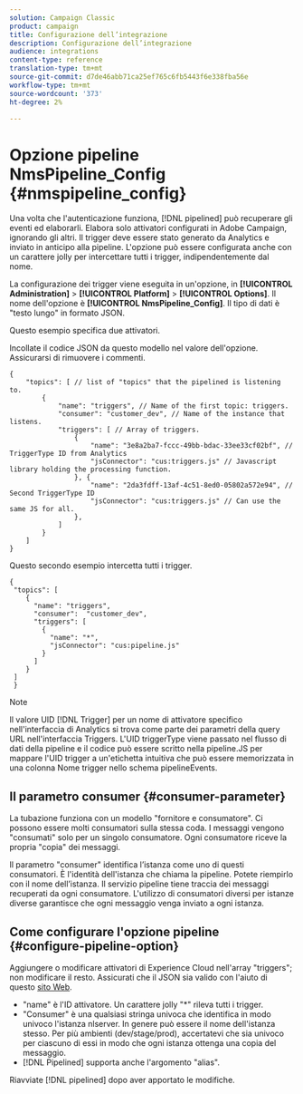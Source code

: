 ```yaml
---
solution: Campaign Classic
product: campaign
title: Configurazione dell’integrazione
description: Configurazione dell’integrazione
audience: integrations
content-type: reference
translation-type: tm+mt
source-git-commit: d7de46abb71ca25ef765c6fb5443f6e338fba56e
workflow-type: tm+mt
source-wordcount: '373'
ht-degree: 2%

---
```



# Opzione pipeline NmsPipeline_Config {#nmspipeline_config}

Una volta che l&#39;autenticazione funziona, [!DNL pipelined] può recuperare gli eventi ed elaborarli. Elabora solo attivatori configurati in  Adobe Campaign, ignorando gli altri. Il trigger deve essere stato generato da Analytics e inviato in anticipo alla pipeline.
L&#39;opzione può essere configurata anche con un carattere jolly per intercettare tutti i trigger, indipendentemente dal nome.

La configurazione dei trigger viene eseguita in un&#39;opzione, in **[!UICONTROL Administration]** > **[!UICONTROL Platform]** > **[!UICONTROL Options]**. Il nome dell&#39;opzione è **[!UICONTROL NmsPipeline_Config]**. Il tipo di dati è &quot;testo lungo&quot; in formato JSON.

Questo esempio specifica due attivatori.

Incollate il codice JSON da questo modello nel valore dell&#39;opzione. Assicurarsi di rimuovere i commenti.

```
{
    "topics": [ // list of "topics" that the pipelined is listening to.
        {
            "name": "triggers", // Name of the first topic: triggers.
            "consumer": "customer_dev", // Name of the instance that listens. 
            "triggers": [ // Array of triggers. 
                {
                    "name": "3e8a2ba7-fccc-49bb-bdac-33ee33cf02bf", // TriggerType ID from Analytics 
                    "jsConnector": "cus:triggers.js" // Javascript library holding the processing function.
                }, {
                    "name": "2da3fdff-13af-4c51-8ed0-05802a572e94", // Second TriggerType ID 
                    "jsConnector": "cus:triggers.js" // Can use the same JS for all.
                },
            ]
        }
    ]
}
```

Questo secondo esempio intercetta tutti i trigger.

```
{
 "topics": [
    {
      "name": "triggers",
      "consumer":  "customer_dev",
      "triggers": [
        {
          "name": "*",
          "jsConnector": "cus:pipeline.js"
        }
      ]
    }
 ]
 }
```

>[!NOTE]
>
>Il valore UID [!DNL Trigger] per un nome di attivatore specifico nell&#39;interfaccia di Analytics si trova come parte dei parametri della query URL nell&#39;interfaccia Triggers. L&#39;UID triggerType viene passato nel flusso di dati della pipeline e il codice può essere scritto nella pipeline.JS per mappare l&#39;UID trigger a un&#39;etichetta intuitiva che può essere memorizzata in una colonna Nome trigger nello schema pipelineEvents.

## Il parametro consumer {#consumer-parameter}

La tubazione funziona con un modello &quot;fornitore e consumatore&quot;. Ci possono essere molti consumatori sulla stessa coda. I messaggi vengono &quot;consumati&quot; solo per un singolo consumatore. Ogni consumatore riceve la propria &quot;copia&quot; dei messaggi.

Il parametro &quot;consumer&quot; identifica l’istanza come uno di questi consumatori. È l&#39;identità dell&#39;istanza che chiama la pipeline. Potete riempirlo con il nome dell’istanza. Il servizio pipeline tiene traccia dei messaggi recuperati da ogni consumatore. L&#39;utilizzo di consumatori diversi per istanze diverse garantisce che ogni messaggio venga inviato a ogni istanza.

## Come configurare l&#39;opzione pipeline {#configure-pipeline-option}

Aggiungere o modificare  attivatori di Experience Cloud nell&#39;array &quot;triggers&quot;; non modificare il resto.
Assicurati che il JSON sia valido con l&#39;aiuto di questo [sito Web](http://jsonlint.com/).

* &quot;name&quot; è l&#39;ID attivatore. Un carattere jolly &quot;*&quot; rileva tutti i trigger.
* &quot;Consumer&quot; è una qualsiasi stringa univoca che identifica in modo univoco l&#39;istanza nlserver. In genere può essere il nome dell&#39;istanza stesso. Per più ambienti (dev/stage/prod), accertatevi che sia univoco per ciascuno di essi in modo che ogni istanza ottenga una copia del messaggio.
* [!DNL Pipelined] supporta anche l&#39;argomento &quot;alias&quot;.

Riavviate [!DNL pipelined] dopo aver apportato le modifiche.
